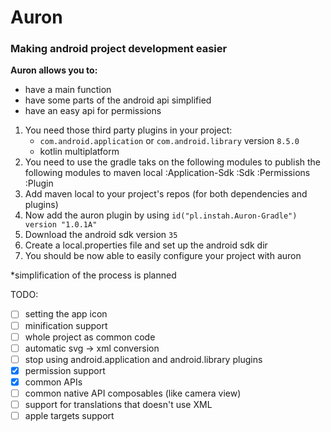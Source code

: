 # Auron
### Making android project development easier

**Auron allows you to:**
- have a main function
- have some parts of the android api simplified
- have an easy api for permissions

1. You need those third party plugins in your project:
   - `com.android.application` or `com.android.library` version `8.5.0`
   - kotlin multiplatform
2. You need to use the gradle taks on the following modules to publish the following modules to maven local
  :Application-Sdk :Sdk :Permissions :Plugin
3. Add maven local to your project's repos (for both dependencies and plugins)
4. Now add the auron plugin by using `id("pl.instah.Auron-Gradle") version "1.0.1A"`
5. Download the android sdk version `35`
6. Create a local.properties file and set up the android sdk dir
7. You should be now able to easily configure your project with auron

\*simplification of the process is planned

TODO:
- [ ] setting the app icon
- [ ] minification support
- [ ] whole project as common code
- [ ] automatic svg -> xml conversion
- [ ] stop using android.application and android.library plugins
- [X] permission support
- [X] common APIs
- [ ] common native API composables (like camera view)
- [ ] support for translations that doesn't use XML
- [ ] apple targets support